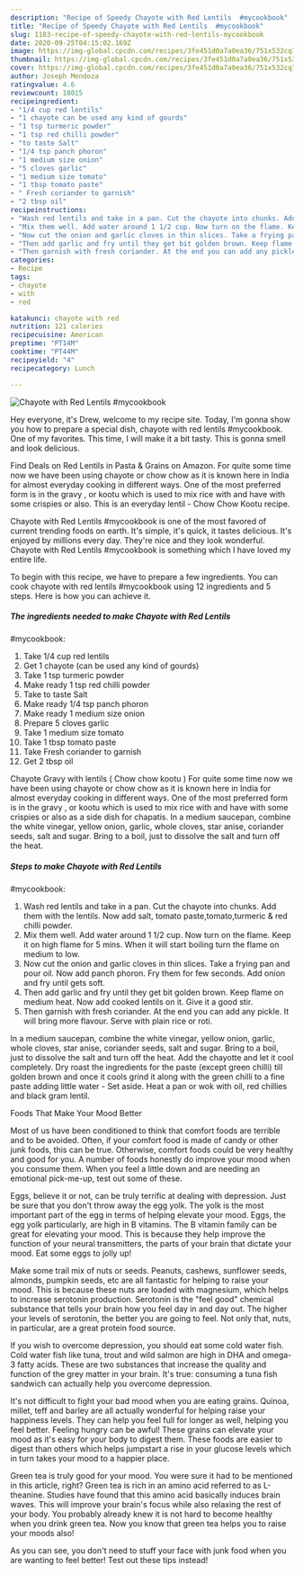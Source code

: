```yaml
---
description: "Recipe of Speedy Chayote with Red Lentils  #mycookbook"
title: "Recipe of Speedy Chayote with Red Lentils  #mycookbook"
slug: 1183-recipe-of-speedy-chayote-with-red-lentils-mycookbook
date: 2020-09-25T04:15:02.169Z
image: https://img-global.cpcdn.com/recipes/3fe451d0a7a0ea36/751x532cq70/chayote-with-red-lentils-mycookbook-recipe-main-photo.jpg
thumbnail: https://img-global.cpcdn.com/recipes/3fe451d0a7a0ea36/751x532cq70/chayote-with-red-lentils-mycookbook-recipe-main-photo.jpg
cover: https://img-global.cpcdn.com/recipes/3fe451d0a7a0ea36/751x532cq70/chayote-with-red-lentils-mycookbook-recipe-main-photo.jpg
author: Joseph Mendoza
ratingvalue: 4.6
reviewcount: 18015
recipeingredient:
- "1/4 cup red lentils"
- "1 chayote can be used any kind of gourds"
- "1 tsp turmeric powder"
- "1 tsp red chilli powder"
- "to taste Salt"
- "1/4 tsp panch phoron"
- "1 medium size onion"
- "5 cloves garlic"
- "1 medium size tomato"
- "1 tbsp tomato paste"
- " Fresh coriander to garnish"
- "2 tbsp oil"
recipeinstructions:
- "Wash red lentils and take in a pan. Cut the chayote into chunks. Add them with the lentils. Now add salt, tomato paste,tomato,turmeric &amp; red chilli powder."
- "Mix them well. Add water around 1 1/2 cup. Now turn on the flame. Keep it on high flame for 5 mins. When it will start boiling turn the flame on medium to low."
- "Now cut the onion and garlic cloves in thin slices. Take a frying pan and pour oil. Now add panch phoron. Fry them for few seconds. Add onion and fry until gets soft."
- "Then add garlic and fry until they get bit golden brown. Keep flame on medium heat. Now add cooked lentils on it. Give it a good stir."
- "Then garnish with fresh coriander. At the end you can add any pickle. It will bring more flavour. Serve with plain rice or roti."
categories:
- Recipe
tags:
- chayote
- with
- red

katakunci: chayote with red 
nutrition: 121 calories
recipecuisine: American
preptime: "PT14M"
cooktime: "PT44M"
recipeyield: "4"
recipecategory: Lunch

---
```



![Chayote with Red Lentils 
#mycookbook](https://img-global.cpcdn.com/recipes/3fe451d0a7a0ea36/751x532cq70/chayote-with-red-lentils-mycookbook-recipe-main-photo.jpg)

Hey everyone, it's Drew, welcome to my recipe site. Today, I'm gonna show you how to prepare a special dish, chayote with red lentils 
#mycookbook. One of my favorites. This time, I will make it a bit tasty. This is gonna smell and look delicious.

Find Deals on Red Lentils in Pasta &amp; Grains on Amazon. For quite some time now we have been using chayote or chow chow as it is known here in India for almost everyday cooking in different ways. One of the most preferred form is in the gravy , or kootu which is used to mix rice with and have with some crispies or also. This is an everyday lentil - Chow Chow Kootu recipe.

Chayote with Red Lentils 
#mycookbook is one of the most favored of current trending foods on earth. It's simple, it's quick, it tastes delicious. It's enjoyed by millions every day. They're nice and they look wonderful. Chayote with Red Lentils 
#mycookbook is something which I have loved my entire life.


To begin with this recipe, we have to prepare a few ingredients. You can cook chayote with red lentils 
#mycookbook using 12 ingredients and 5 steps. Here is how you can achieve it.

<!--inarticleads1-->

##### The ingredients needed to make Chayote with Red Lentils 
#mycookbook:

1. Take 1/4 cup red lentils
1. Get 1 chayote (can be used any kind of gourds)
1. Take 1 tsp turmeric powder
1. Make ready 1 tsp red chilli powder
1. Take to taste Salt
1. Make ready 1/4 tsp panch phoron
1. Make ready 1 medium size onion
1. Prepare 5 cloves garlic
1. Take 1 medium size tomato
1. Take 1 tbsp tomato paste
1. Take  Fresh coriander to garnish
1. Get 2 tbsp oil


Chayote Gravy with lentils ( Chow chow kootu ) For quite some time now we have been using chayote or chow chow as it is known here in India for almost everyday cooking in different ways. One of the most preferred form is in the gravy , or kootu which is used to mix rice with and have with some crispies or also as a side dish for chapatis. In a medium saucepan, combine the white vinegar, yellow onion, garlic, whole cloves, star anise, coriander seeds, salt and sugar. Bring to a boil, just to dissolve the salt and turn off the heat. 

<!--inarticleads2-->

##### Steps to make Chayote with Red Lentils 
#mycookbook:

1. Wash red lentils and take in a pan. Cut the chayote into chunks. Add them with the lentils. Now add salt, tomato paste,tomato,turmeric &amp; red chilli powder.
1. Mix them well. Add water around 1 1/2 cup. Now turn on the flame. Keep it on high flame for 5 mins. When it will start boiling turn the flame on medium to low.
1. Now cut the onion and garlic cloves in thin slices. Take a frying pan and pour oil. Now add panch phoron. Fry them for few seconds. Add onion and fry until gets soft.
1. Then add garlic and fry until they get bit golden brown. Keep flame on medium heat. Now add cooked lentils on it. Give it a good stir.
1. Then garnish with fresh coriander. At the end you can add any pickle. It will bring more flavour. Serve with plain rice or roti.


In a medium saucepan, combine the white vinegar, yellow onion, garlic, whole cloves, star anise, coriander seeds, salt and sugar. Bring to a boil, just to dissolve the salt and turn off the heat. Add the chayotte and let it cool completely. Dry roast the ingredients for the paste (except green chilli) till golden brown and once it cools grind it along with the green chilli to a fine paste adding little water - Set aside. Heat a pan or wok with oil, red chillies and black gram lentil. 

Foods That Make Your Mood Better


Most of us have been conditioned to think that comfort foods are terrible and to be avoided. Often, if your comfort food is made of candy or other junk foods, this can be true. Otherwise, comfort foods could be very healthy and good for you. A number of foods honestly do improve your mood when you consume them. When you feel a little down and are needing an emotional pick-me-up, test out some of these.

Eggs, believe it or not, can be truly terrific at dealing with depression. Just be sure that you don't throw away the egg yolk. The yolk is the most important part of the egg in terms of helping elevate your mood. Eggs, the egg yolk particularly, are high in B vitamins. The B vitamin family can be great for elevating your mood. This is because they help improve the function of your neural transmitters, the parts of your brain that dictate your mood. Eat some eggs to jolly up!

Make some trail mix of nuts or seeds. Peanuts, cashews, sunflower seeds, almonds, pumpkin seeds, etc are all fantastic for helping to raise your mood. This is because these nuts are loaded with magnesium, which helps to increase serotonin production. Serotonin is the "feel good" chemical substance that tells your brain how you feel day in and day out. The higher your levels of serotonin, the better you are going to feel. Not only that, nuts, in particular, are a great protein food source.

If you wish to overcome depression, you should eat some cold water fish. Cold water fish like tuna, trout and wild salmon are high in DHA and omega-3 fatty acids. These are two substances that increase the quality and function of the grey matter in your brain. It's true: consuming a tuna fish sandwich can actually help you overcome depression. 

It's not difficult to fight your bad mood when you are eating grains. Quinoa, millet, teff and barley are all actually wonderful for helping raise your happiness levels. They can help you feel full for longer as well, helping you feel better. Feeling hungry can be awful! These grains can elevate your mood as it's easy for your body to digest them. These foods are easier to digest than others which helps jumpstart a rise in your glucose levels which in turn takes your mood to a happier place.

Green tea is truly good for your mood. You were sure it had to be mentioned in this article, right? Green tea is rich in an amino acid referred to as L-theanine. Studies have found that this amino acid basically induces brain waves. This will improve your brain's focus while also relaxing the rest of your body. You probably already knew it is not hard to become healthy when you drink green tea. Now you know that green tea helps you to raise your moods also!

As you can see, you don't need to stuff your face with junk food when you are wanting to feel better! Test out  these tips  instead!

